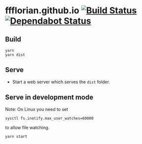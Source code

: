 # ffflorian.github.io [![Build Status](https://travis-ci.org/ffflorian/ffflorian.github.io.svg?branch=dev)](https://travis-ci.org/ffflorian/ffflorian.github.io) [![Dependabot Status](https://api.dependabot.com/badges/status?host=github&repo=ffflorian/ffflorian.github.io)](https://dependabot.com)

## Build
```
yarn
yarn dist
```

## Serve
* Start a web server which serves the `dist` folder.

## Serve in development mode

Note: On Linux you need to set
```
sysctl fs.inotify.max_user_watches=60000
```
to allow file watching.

```
yarn start
```

